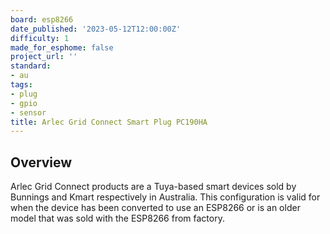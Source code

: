 ```yaml
---
board: esp8266
date_published: '2023-05-12T12:00:00Z'
difficulty: 1
made_for_esphome: false
project_url: ''
standard:
- au
tags:
- plug
- gpio
- sensor
title: Arlec Grid Connect Smart Plug PC190HA
---
```


## Overview

Arlec Grid Connect products are a Tuya-based smart devices
sold by Bunnings and Kmart respectively in Australia.  This configuration is valid for when the device has been converted to use an ESP8266 or is an older model that was sold with the ESP8266 from factory.
